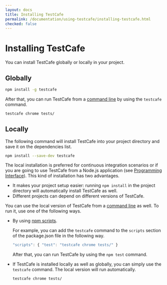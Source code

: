 ```yaml
---
layout: docs
title: Installing TestCafe
permalink: /documentation/using-testcafe/installing-testcafe.html
checked: false
---
```

# Installing TestCafe

You can install TestCafe globally or locally in your project.

## Globally

```bash
npm install -g testcafe
```

After that, you can run TestCafe from a [command line](command-line-interface.html) by using the `testcafe` command.

```bash
testcafe chrome tests/
```

## Locally

The following command will install TestCafe into your project directory and save it on the dependencies list.

```bash
npm install --save-dev testcafe
```

The local installation is preferred for continuous integration scenarios or if you are going to use TestCafe from a Node.js application (see [Programming Interface](programming-interface/index.html)). This kind of installation has two advantages.

* It makes your project setup easier: running `npm install` in the project directory will automatically install TestCafe as well.
* Different projects can depend on different versions of TestCafe.

You can use the local version of TestCafe from a [command line](command-line-interface.html) as well. To run it, use one of the following ways.

* By using [npm scripts](https://docs.npmjs.com/misc/scripts).

    For example, you can add the `testcafe` command to the `scripts` section of the package.json file in the following way.

    ```js
    "scripts": { "test": "testcafe chrome tests/" }
    ```

    After that, you can run TestCafe by using the `npm test` command.

* If TestCafe is installed locally as well as globally, you can simply use the `testcafe` command. The local version will run automatically.

    ```bash
    testcafe chrome tests/
    ```